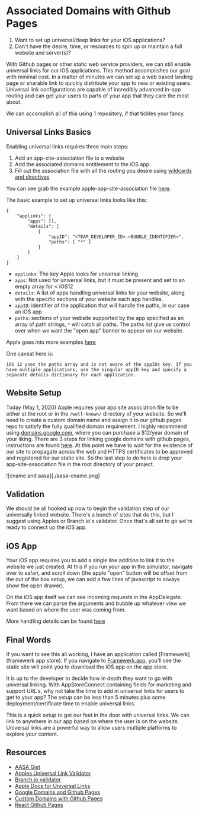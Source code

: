 # Associated Domains with Github Pages

1. Want to set up universal/deep links for your iOS applications?
2. Don't have the desire, time, or resources to spin up or maintain a full website and server(s)?

With Github pages or other static web service providers, we can still enable universal links for our iOS applications.  This method accomplishes our goal with minimal cost.  In a matter of minutes we can set up a web based landing page or sharable link to quickly distribute your app to new or existing users.  Universal link configurations are capable of incredibly advanced in-app routing and can get your users to parts of your app that they care the most about.

We can accomplish all of this using 1 repository, if that tickles your fancy.

## Universal Links Basics

Enabling universal links requires three main steps:
1. Add an app-site-association file to a website
2. Add the associated domains entitlement to the iOS app.
3. Fill out the association file with all the routing you desire using [wildcards and directives](https://developer.apple.com/documentation/uikit/inter-process_communication/allowing_apps_and_websites_to_link_to_your_content/enabling_universal_links#3002228)

You can see grab the example apple-app-site-association file [here](./apple-app-site-association).  

The basic example to set up universal links looks like this:
```
{
    "applinks": {
        "apps": [],
        "details": [
            {
                "appID": "<TEAM_DEVELOPER_ID>.<BUNDLE_IDENTIFIER>",
                "paths": [ "*" ]
            }
        ]
    }
}
```
- `applinks`: The key Apple looks for universal linking
- `apps`: Not used for universal links, but it must be present and set to an empty array for < iOS12
- `details`: A list of apps handling universal links for your website, along with the specific sections of your website each app handles.
- `appID`: identifier of the application that will handle the paths, in our case an iOS app
- `paths`: sections of your website supported by the app specified as an array of path strings, `*` will catch all paths.  The paths list give us control over when we want the "open app" banner to appear on our website. 

Apple goes into more examples [here](https://developer.apple.com/documentation/uikit/inter-process_communication/allowing_apps_and_websites_to_link_to_your_content/enabling_universal_links)

One caveat here is:
```
iOS 12 uses the paths array and is not aware of the appIDs key. If you have multiple applications, use the singular appID key and specify a separate details dictionary for each application.
```

## Website Setup

Today (May 1, 2020) Apple requires your app site association file to be either at the root or in the `/well-known/` directory of your website. So we'll need to create a custom domain name and assign it to our github pages repo to satisfy the fully qualified domain requirement.  I highly recommend using [domains.google.com](domains.google.com/), where you can purchase a $12/year domain of your liking.  There are 3 steps for linking google domains with github pages, instructions are found [here](https://dev.to/brunodrugowick/github-pages-and-google-domains-together-5ded).  At this point we have to wait for the existence of our site to propagate across the web and HTTPS certificates to be approved and registered for our static site. So the last step to do here is drop your app-site-association file in the root directory of your project.

![cname and aasa][./aasa-cname.png]

## Validation

We should be all hooked up now to begin the validation step of our universally linked website.  There's a bunch of sites that do this, but I suggest using Apples or Branch.io's validator.  Once that's all set to go we're ready to connect up the iOS app.

## iOS App

Your iOS app requires you to add a single line addition to link it to the website we just created.  At this if you run your app in the simulator, navigate over to safari, and scroll down (the apple "open" button will be offset from the out of the box setup, we can add a few lines of javascript to always show the open drawer).

On the iOS app itself we can see incoming requests in the AppDelegate.  From there we can parse the arguments and bubble up whatever view we want based on where the user was coming from.

More handling details can be found [here](https://developer.apple.com/documentation/uikit/inter-process_communication/allowing_apps_and_websites_to_link_to_your_content/handling_universal_links)

## Final Words

If you want to see this all working, I have an application called [Framewerk](framewerk app store).  If you navigate to [Framewerk.app](framewerk.app), you'll see the static site will point you to download the iOS app on the app store.

It is up to the developer to decide how in depth they want to go with universal linking.  With AppStoreConnect containing fields for marketing and support URL's, why not take the time to add in universal links for users to get to your app? The setup can be less than 5 minutes plus some deployment/certificate time to enable universal links.  

This is a quick setup to get our feet in the door with universal links.  We can link to anywhere in our app based on where the user is on the website.  Universal links are a powerful way to allow users multiple platforms to explore your content.

## Resources
- [AASA Gist](https://gist.github.com/anhar/6d50c023f442fb2437e1)
- [Apples Universal Link Validator](https://search.developer.apple.com/appsearch-validation-tool)
- [Branch.io validator](https://branch.io/resources/aasa-validator/)
- [Apple Docs for Universal Links](https://developer.apple.com/documentation/uikit/inter-process_communication/allowing_apps_and_websites_to_link_to_your_content/enabling_universal_links)
- [Google Domains and Github Pages](https://dev.to/trentyang/how-to-setup-google-domain-for-github-pages-1p58)
- [Custom Domains with Github Pages](https://help.github.com/en/github/working-with-github-pages/configuring-a-custom-domain-for-your-github-pages-site)
- [React Github Pages](https://github.com/gitname/react-gh-pages)